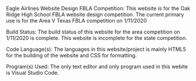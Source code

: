 Eagle Airlines Website Design FBLA Competition: This website is for the Oak Ridge High School FBLA website design competition. The current primary use is for the Area V Texas FBLA competition on 1/11/2020

Build Status: The build status of this website for the area competition on 1/11/2020 is complete. This website is incomplete for the state competition.

Code Language(s): The languages in this website/project is mainly HTML5 for the building of the website and CSS for formatting.

Program(s) Used: The only text editor and only program used in this webite is Visual Studio Code.
